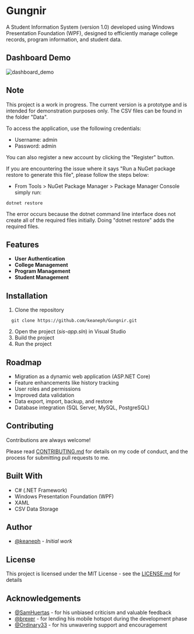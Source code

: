 # Gungnir

A Student Information System (version 1.0) developed using Windows Presentation Foundation (WPF), designed to 
efficiently manage college records, program information, and student data.


## Dashboard Demo
![dashboard_demo](https://github.com/user-attachments/assets/03a04c21-567f-4d6a-8ef2-db4922a2edc0)


## Note

This project is a work in progress. The current version is a prototype and is intended for demonstration purposes only.
The CSV files can be found in the folder "Data".

To access the application, use the following credentials:
- Username: admin
- Password: admin

You can also register a new account by clicking the "Register" button.

If you are encountering the issue where it says "Run a NuGet package restore to generate this file", please follow the steps below:
- From Tools > NuGet Package Manager > Package Manager Console simply run:

```
dotnet restore
```

The error occurs because the dotnet command line interface does not create all of the required files initially. Doing "dotnet restore" adds the required files.

## Features

- **User Authentication**
- **College Management**
- **Program Management**
- **Student Management**

## Installation

1. Clone the repository

```
  git clone https://github.com/keaneph/Gungnir.git
```

2. Open the project (*sis-app.sln*) in Visual Studio
3. Build the project
4. Run the project


## Roadmap

- Migration as a dynamic web application (ASP.NET Core)
- Feature enhancements like history tracking
- User roles and permissions
- Improved data validation
- Data export, import, backup, and restore
- Database integration (SQL Server, MySQL, PostgreSQL)


## Contributing

Contributions are always welcome!

Please read [CONTRIBUTING.md](CONTRIBUTING.md) for details on my code of conduct, and the
process for submitting pull requests to me.


## Built With
- C# (.NET Framework)
- Windows Presentation Foundation (WPF)
- XAML
- CSV Data Storage


## Author
* [@keaneph](https://github.com/keaneph) - *Initial work*


## License

This project is licensed under the MIT License - see the [LICENSE.md](LICENSE.md) for details


## Acknowledgements

* [@SamHuertas](https://github.com/SamHuertas) - for his unbiased criticism and valuable feedback
* [@brexer](https://github.com/brexer) - for lending his mobile hotspot during the development phase
* [@Ordinary33](https://github.com/Ordinary33) - for his unwavering support and encouragement
